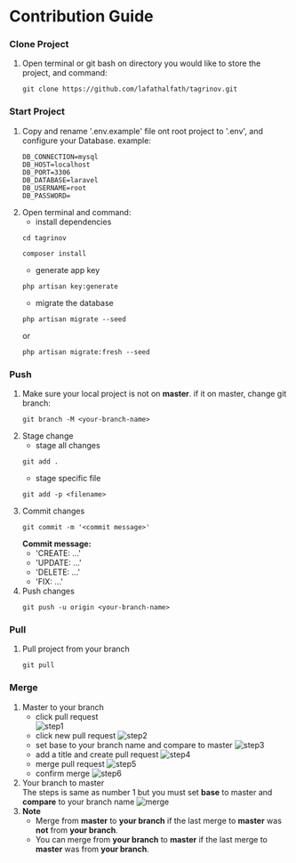 # Contribution Guide

### Clone Project
1. Open terminal or git bash on directory you would like to store the project, and command:
   ```
   git clone https://github.com/lafathalfath/tagrinov.git
   ```

### Start Project
1. Copy and rename '.env.example' file ont root project to '.env', and configure your Database.
   example:
   ```
   DB_CONNECTION=mysql
   DB_HOST=localhost
   DB_PORT=3306
   DB_DATABASE=laravel
   DB_USERNAME=root
   DB_PASSWORD=
   ```
2. Open terminal and command:
   - install dependencies
   ```
   cd tagrinov
   ```
   ```
   composer install
   ```
   - generate app key
   ```
   php artisan key:generate
   ```
   - migrate the database
   ```
   php artisan migrate --seed
   ```
   or
   ```
   php artisan migrate:fresh --seed
   ```

### Push
1. Make sure your local project is not on **master**. if it on master, change git branch:
   ```
   git branch -M <your-branch-name>
   ```
2. Stage change
   - stage all changes
   ```
   git add .
   ```
   - stage specific file
   ```
   git add -p <filename>
   ```
3. Commit changes
   ```
   git commit -m '<commit message>'
   ```
   **Commit message:**
     - 'CREATE: ...'
     - 'UPDATE: ...'
     - 'DELETE: ...'
     - 'FIX: ...'
4. Push changes
   ```
   git push -u origin <your-branch-name>
   ```

### Pull
1. Pull project from your branch
   ```
   git pull
   ```

### Merge
1. Master to your branch
   - click pull request
     <br/>![step1](https://github.com/user-attachments/assets/6c58ca37-852e-45ff-ab39-2dbad97344bb)
   - click new pull request
     ![step2](https://github.com/user-attachments/assets/a1d3deea-e483-46a0-91a1-1a2e9b1bfe7e)
   - set base to your branch name and compare to master
     ![step3](https://github.com/user-attachments/assets/49c43d23-e882-4051-be22-82b4cfd73613)
   - add a title and create pull request
     ![step4](https://github.com/user-attachments/assets/9530bfc7-2ec5-4d5c-b11c-0b36ef5831f3)
   - merge pull request
     ![step5](https://github.com/user-attachments/assets/541f104a-6ccf-42a3-bc9b-e7efbffde4bc)
   - confirm merge
     ![step6](https://github.com/user-attachments/assets/a976d97e-9d47-4486-b54a-d0012da9f690)
2. Your branch to master
   <br/>The steps is same as number 1 but you must set **base** to master and **compare** to your branch name
   ![merge](https://github.com/user-attachments/assets/d871b30e-8ad5-4de9-bfee-f7acb2f52612)
3. **Note**
   - Merge from **master** to **your branch** if the last merge to **master** was **not** from **your branch**.
   - You can merge from **your branch** to **master** if the last merge to **master** was from **your branch**.
